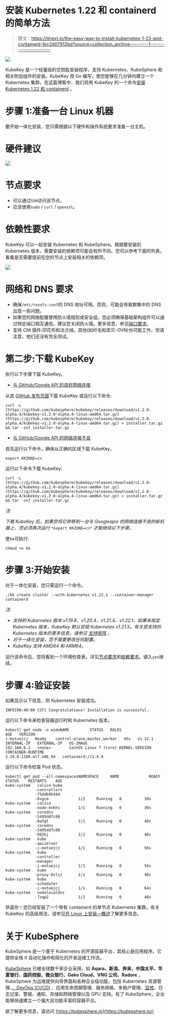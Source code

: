 # 安装 Kubernetes 1.22 和 containerd 的简单方法

> 原文：<https://itnext.io/the-easy-way-to-install-kubernetes-1-22-and-containerd-fec2d07912bd?source=collection_archive---------1----------------------->

![](img/d58247299e5a599502bd7c519dd1b306.png)

KubeKey 是一个轻量级的交钥匙安装程序，支持 Kubernetes、KubeSphere 和相关附加组件的安装。KubeKey 用 Go 编写，使您能够在几分钟内建立一个 Kubernetes 集群。在这篇博客中，我们将用 KubeKey 的一个命令[安装 Kubernetes 1.22 和 containerd](https://kubesphere.io/blogs/install-kubernetes-containerd/) 。

# 步骤 1:准备一台 Linux 机器

要开始一体化安装，您只需根据以下硬件和操作系统要求准备一台主机。

# 硬件建议

![](img/e2e98a5558f33a475b5013f5bea5be51.png)

# 节点要求

*   可以通过`SSH`访问该节点。
*   应该使用`sudo` / `curl` / `openssl`。

# 依赖性要求

KubeKey 可以一起安装 Kubernetes 和 KubeSphere。根据要安装的 Kubernetes 版本，需要安装的依赖项可能会有所不同。您可以参考下面的列表，看看是否需要提前在您的节点上安装相关的依赖项。

![](img/4190749f0fd8c6bc8cbe83fa46bef9f5.png)

# 网络和 DNS 要求

*   确保`/etc/resolv.conf`的 DNS 地址可用。否则，可能会导致群集中的 DNS 出现一些问题。
*   如果您的网络配置使用防火墙规则或安全组，您必须确保基础架构组件可以通过特定端口相互通信。建议您关闭防火墙。更多信息，参见[端口要求](https://kubesphere.io/installing-on-linux/introduction/port-firewall/)。
*   支持 CNI 插件:印花布和法兰绒。其他(如纤毛和库贝-OVN)也可能工作，但请注意，他们还没有完全测试。

# 第二步:下载 KubeKey

执行以下步骤下载 KubeKey。

*   [与 GitHub/Google API 的良好网络连接](https://kubesphere.io/blogs/install-kubernetes-containerd/#)

从其 [GitHub 发布页面](https://github.com/kubesphere/kubekey/releases)下载 KubeKey 或运行以下命令:

```
curl -L [https://github.com/kubesphere/kubekey/releases/download/v1.2.0-alpha.4/kubekey-v1.2.0-alpha.4-linux-amd64.tar.gz](https://github.com/kubesphere/kubekey/releases/download/v1.2.0-alpha.4/kubekey-v1.2.0-alpha.4-linux-amd64.tar.gz) > installer.tar.gz && tar -zxf installer.tar.gz
```

*   [与 GitHub/Google API 的网络连接不良](https://kubesphere.io/blogs/install-kubernetes-containerd/#)

首先运行以下命令，确保从正确的区域下载 KubeKey。

```
export KKZONE=cn
```

运行以下命令下载 KubeKey:

```
curl -L [https://github.com/kubesphere/kubekey/releases/download/v1.2.0-alpha.4/kubekey-v1.2.0-alpha.4-linux-amd64.tar.gz](https://github.com/kubesphere/kubekey/releases/download/v1.2.0-alpha.4/kubekey-v1.2.0-alpha.4-linux-amd64.tar.gz) > installer.tar.gz && tar -zxf installer.tar.gz
```

*注:*

*下载 KubeKey 后，如果您将它转移到一台与 Googleapis 的网络连接不良的新机器上，您必须再次运行* `*export KKZONE=cn*` *才能继续以下步骤。*

使`kk`可执行:

```
chmod +x kk
```

# 步骤 3:开始安装

对于一体化安装，您只需运行一个命令。

```
./kk create cluster --with-kubernetes v1.22.1 --container-manager containerd
```

*注:*

*   *支持的 Kubernetes 版本:v1.19.8、v1.20.4、v1.21.4、v1.22.1。如果未指定 Kubernetes 版本，KubeKey 默认安装 Kubernetes v1.21.5。有关受支持的 Kubernetes 版本的更多信息，请参见* [*支持矩阵*](https://github.com/kubesphere/kubekey/blob/master/docs/kubernetes-versions.md) *。*
*   *对于一体化安装，您不需要更改任何配置。*
*   *KubeKey 支持 AMD64 和 ARM64。*

运行该命令后，您将看到一个环境检查表。详见[节点要求](https://kubesphere.io/blogs/install-kubernetes-containerd/#node-requirements)和[依赖要求](https://kubesphere.io/blogs/install-kubernetes-containerd/#dependency-requirements)。键入`yes`继续。

# 步骤 4:验证安装

如果显示以下信息，则 Kubernetes 安装成功。

```
INFO[00:40:00 CST] Congratulations! Installation is successful.
```

运行以下命令来检查容器运行时和 Kubernetes 版本。

```
kubectl get node -o wideNAME         STATUS   ROLES                         AGE   VERSION   
i-mxtuejcj   Ready    control-plane,master,worker   45s   v1.22.1 INTERNAL-IP   EXTERNAL-IP   OS-IMAGE                
192.168.6.2   <none>        CentOS Linux 7 (Core) KERNEL-VERSION           CONTAINER-RUNTIME
3.10.0-1160.el7.x86_64   containerd://1.4.9
```

运行以下命令检查 Pod 状态。

```
kubectl get pod --all-namespacesNAMESPACE     NAME             READY   STATUS    RESTARTS    AGE
kube-system   calico-kube
             -controllers
             -75ddb95444
             -6vgcm             1/1     Running   0          39s
kube-system   calico
             -node-knhhs        1/1     Running   0          39s
kube-system   coredns
             -5495dd7c88
             -6w5gt             1/1     Running   0          48s
kube-system   coredns
             -5495dd7c88
             -982kj             1/1     Running   0          48s
kube-system   kube
             -apiserver
             -i-mxtuejcj        1/1     Running   0          56s
kube-system   kube
             -controller
             -manager
             -i-mxtuejcj        1/1     Running   0          56s
kube-system   kube
             -proxy-6vlsj       1/1     Running   0          48s
kube-system   kube
             -scheduler
             -i-mxtuejcj        1/1     Running   0          64s
kube-system   nodelocaldns
             -7zqp2             1/1     Running   0          48s
```

恭喜你！您已经安装了一个带有 containerd 的单节点 Kubernetes 集群。有关 KubeKey 的高级用法，请参见[在 Linux 上安装—概述](https://kubesphere.io/docs/installing-on-linux/introduction/intro/)了解更多信息。

# 关于 KubeSphere

KubeSphere 是一个基于 Kubernetes 的开源容器平台，其核心是应用程序。它提供全栈 It 自动化操作和简化的开发运维工作流。

[KubeSphere](https://kubesphere.io/) 已被全球数千家企业采用，如 **Aqara、新浪、奔来、中国太平、华夏银行、国药控股、微众银行、Geko Cloud、VNG 公司、Radore** 。KubeSphere 为运维提供向导界面和各种企业级功能，包括 Kubernetes 资源管理、[、DevOps (CI/CD)](https://kubesphere.io/devops/) 、应用生命周期管理、服务网格、多租户管理、[监控](https://kubesphere.io/observability/)、日志记录、警报、通知、存储和网络管理以及 GPU 支持。有了 KubeSphere，企业能够快速建立一个强大且功能丰富的容器平台。

欲了解更多信息，请访问 [https://kubesphere.io](https://kubesphere.io/)